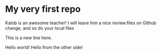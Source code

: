 # My very first repo
 
Kalob is an awesome teacher! I will leave him a nice review.files on Github change, and so do your local files

This is a new line here.

Hello world!
Hello from the other side!
